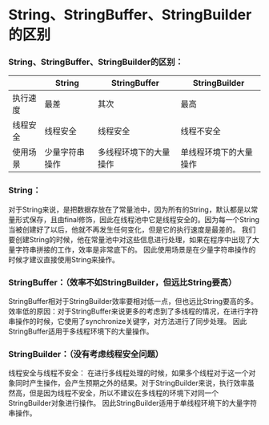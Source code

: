 # String、StringBuffer、StringBuilder的区别

### String、StringBuffer、StringBuilder的区别：

|   |  String  |  StringBuffer  |  StringBuilder  |
| ---- |  ----  | ---- |    ----    |
|  执行速度	|  最差	|  其次	|  最高|  
| 线程安全 | 线程安全 | 线程安全 | 线程不安全 |
| 使用场景 | 少量字符串操作 | 多线程环境下的大量操作 | 单线程环境下的大量操作 |


### String：
对于String来说，是把数据存放在了常量池中，因为所有的String，默认都是以常量形式保存，且由final修饰，因此在线程池中它是线程安全的。因为每一个String当被创建好了以后，他就不再发生任何变化，但是它的执行速度是最差的。
我们要创建String的时候，他在常量池中对这些信息进行处理，如果在程序中出现了大量字符串拼接的工作，效率是非常底下的。
因此使用场景是在少量字符串操作的时候才建议直接使用String来操作。

### StringBuffer：（效率不如StringBuilder，但远比String要高）
StringBuffer相对于StringBuilder效率要相对低一点，但也远比String要高的多。效率低的原因：对于StringBuffer来说更多的考虑到了多线程的情况，在进行字符串操作的时候，它使用了synchronize关键字，对方法进行了同步处理。
因此StringBuffer适用于多线程环境下的大量操作。

### StringBuilder：（没有考虑线程安全问题）
线程安全与线程不安全：
在进行多线程处理的时候，如果多个线程对于这一个对象同时产生操作，会产生预期之外的结果。对于StringBuilder来说，执行效率虽然高，但是因为线程不安全，所以不建议在多线程的环境下对同一个StringBuilder对象进行操作。
因此StringBuilder适用于单线程环境下的大量字符串操作。